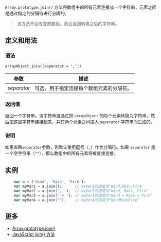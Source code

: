 `Array.prototype.join()` 方法将数组中的所有元素连接成一个字符串，元素之间是通过指定的分隔符进行分隔的。

> 该方法不会改变原数组，而会返回转换之后的字符串。

## 定义和用法

### 语法

`arrayObject.join([separator = ','])`

| 参数 | 描述 |
| --- | --- |
| _separator_ | 可选，用于指定连接每个数组元素的分隔符。 |

### 返回值

返回一个字符串。该字符串是通过把 `arrayObject` 的每个元素转换为字符串，然后把这些字符串连接起来，并在两个元素之间插入 `separator` 字符串而生成的。

### 说明

如果省略`separator`参数，则默认使用逗号（`,`）作为分隔符。如果 `separator` 是一个空字符串（`""`），那么数组中的所有元素将被直接连接。

## 实例

```javascript
    var a = ['Wind', 'Rain', 'Fire'];
    var myVar1 = a.join();      // myVar1的值变为"Wind,Rain,Fire"
    var myVar2 = a.join(', ');  // myVar2的值变为"Wind, Rain, Fire"
    var myVar3 = a.join(' + '); // myVar3的值变为"Wind + Rain + Fire"
    var myVar4 = a.join("");    // myVar4的值变为"WindRainFire"
```

## 更多

*   [Array.prototype.join()](https://developer.mozilla.org/zh-CN/docs/Web/JavaScript/Reference/Global_Objects/Array/join)
*   [JavaScript join() 方法](http://www.w3school.com.cn/jsref/jsref_join.asp)
